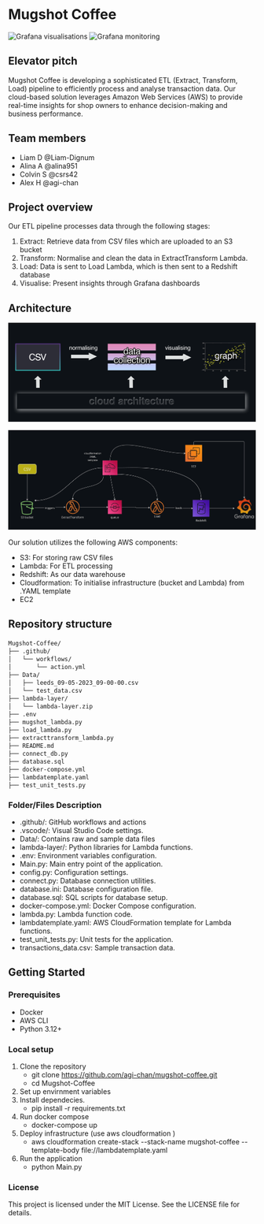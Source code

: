 # Mugshot Coffee

![Grafana visualisations](https://github.com/agi-chan/mugshot-coffee/blob/main/visualisations.png?raw=true)
![Grafana monitoring](https://github.com/agi-chan/mugshot-coffee/blob/main/monitoring.png?raw=true)

## Elevator pitch

Mugshot Coffee is developing a sophisticated ETL (Extract, Transform, Load) pipeline to efficiently process and analyse transaction data. Our cloud-based solution leverages Amazon Web Services (AWS) to provide real-time insights for shop owners to enhance decision-making and business performance.

## Team members

- Liam D @Liam-Dignum
- Alina A @alina951
- Colvin S @csrs42
- Alex H @agi-chan
  
## Project overview

Our ETL pipeline processes data through the following stages:

1. Extract: Retrieve data from CSV files which are uploaded to an S3 bucket
2. Transform: Normalise and clean the data in ExtractTransform Lambda.
3. Load: Data is sent to Load Lambda, which is then sent to a Redshift database
4. Visualise: Present insights through Grafana dashboards

## Architecture

![architecture](https://github.com/agi-chan/mugshot-cafe/blob/main/graph%20crop.png?raw=true)

![AWS architecture](https://github.com/agi-chan/mugshot-cafe/blob/main/aws.png?raw=true)

Our solution utilizes the following AWS components:

- S3: For storing raw CSV files
- Lambda: For ETL processing
- Redshift: As our data warehouse
- Cloudformation: To initialise infrastructure (bucket and Lambda) from .YAML template
- EC2

## Repository structure

```
Mugshot-Coffee/
├── .github/
│   └── workflows/
│       └── action.yml
├── Data/
│   ├── leeds_09-05-2023_09-00-00.csv
│   └── test_data.csv
├── lambda-layer/
│   └── lambda-layer.zip
├── .env
├── mugshot_lambda.py
├── load_lambda.py
├── extracttransform_lambda.py
├── README.md
├── connect_db.py
├── database.sql
├── docker-compose.yml
├── lambdatemplate.yaml
├── test_unit_tests.py
```
### Folder/Files Description

 - .github/: GitHub workflows and actions
 - .vscode/: Visual Studio Code settings.
 - Data/: Contains raw and sample data files
 - lambda-layer/: Python libraries for Lambda functions.
 - .env: Environment variables configuration.
 - Main.py: Main entry point of the application.
 - config.py: Configuration settings.
 - connect.py: Database connection utilities.
 - database.ini: Database configuration file.
 - database.sql: SQL scripts for database setup.
 - docker-compose.yml: Docker Compose configuration.
 - lambda.py: Lambda function code.
 - lambdatemplate.yaml: AWS CloudFormation template for Lambda functions.
 - test_unit_tests.py: Unit tests for the application.
 - transactions_data.csv: Sample transaction data.

## Getting Started

### Prerequisites

- Docker
- AWS CLI
- Python 3.12+

### Local setup

1. Clone the repository
   - git clone https://github.com/agi-chan/mugshot-coffee.git
   - cd Mugshot-Coffee
2. Set up envirnment variables
3. Install dependecies.
   - pip install -r requirements.txt
4. Run docker compose
   - docker-compose up
5. Deploy infrastructure (use aws cloudformation )
   - aws cloudformation create-stack --stack-name mugshot-coffee --template-body file://lambdatemplate.yaml
6. Run the application
   - python Main.py

### License
This project is licensed under the MIT License. See the LICENSE file for details.
